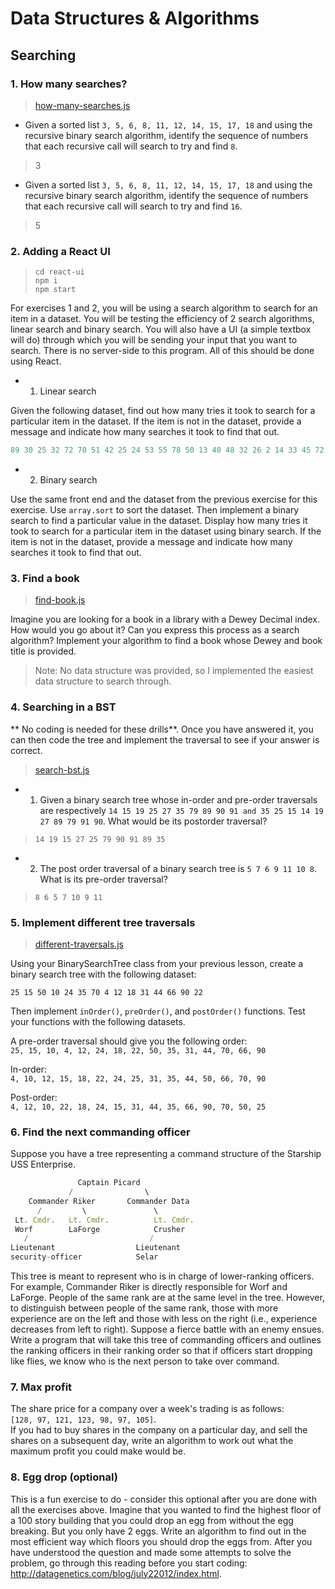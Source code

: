 # Data Structures & Algorithms

## Searching

### 1. How many searches?  

  > [how-many-searches.js](../master/drills/how-many-searches.js)  

 - Given a sorted list `3, 5, 6, 8, 11, 12, 14, 15, 17, 18` and using the recursive binary search algorithm, identify the sequence of numbers that each recursive call will search to try and find `8`.  

  > 3

 - Given a sorted list `3, 5, 6, 8, 11, 12, 14, 15, 17, 18` and using the recursive binary search algorithm, identify the sequence of numbers that each recursive call will search to try and find `16`.  

  > 5

### 2. Adding a React UI  

  > `cd react-ui`  
  > `npm i`  
  > `npm start`  
  
For exercises 1 and 2, you will be using a search algorithm to search for an item in a dataset. You will be testing the efficiency of 2 search algorithms, linear search and binary search. You will also have a UI (a simple textbox will do) through which you will be sending your input that you want to search. There is no server-side to this program. All of this should be done using React.

 - 1) Linear search

Given the following dataset, find out how many tries it took to search for a particular item in the dataset. If the item is not in the dataset, provide a message and indicate how many searches it took to find that out.  

```javascript
89 30 25 32 72 70 51 42 25 24 53 55 78 50 13 40 48 32 26 2 14 33 45 72 56 44 21 88 27 68 15 62 93 98 73 28 16 46 87 28 65 38 67 16 85 63 23 69 64 91 9 70 81 27 97 82 6 88 3 7 46 13 11 64 76 31 26 38 28 13 17 69 90 1 6 7 64 43 9 73 80 98 46 27 22 87 49 83 6 39 42 51 54 84 34 53 78 40 14 5
```  

 - 2) Binary search  

Use the same front end and the dataset from the previous exercise for this exercise. Use `array.sort` to sort the dataset. Then implement a binary search to find a particular value in the dataset. Display how many tries it took to search for a particular item in the dataset using binary search. If the item is not in the dataset, provide a message and indicate how many searches it took to find that out.

### 3. Find a book  

  > [find-book.js](../master/drills/find-book.js)  
  
Imagine you are looking for a book in a library with a Dewey Decimal index. How would you go about it? Can you express this process as a search algorithm? Implement your algorithm to find a book whose Dewey and book title is provided.

  > Note: No data structure was provided, so I implemented the easiest data structure to search through.

### 4. Searching in a BST  

** No coding is needed for these drills**. Once you have answered it, you can then code the tree and implement the traversal to see if your answer is correct.

  > [search-bst.js](../master/drills/search-bst.js)  
  
 - 1) Given a binary search tree whose in-order and pre-order traversals are respectively `14 15 19 25 27 35 79 89 90 91 and 35 25 15 14 19 27 89 79 91 90`. What would be its postorder traversal?

  > `14 19 15 27 25 79 90 91 89 35`  

 - 2) The post order traversal of a binary search tree is `5 7 6 9 11 10 8`. What is its pre-order traversal?

  > `8 6 5 7 10 9 11`  

### 5. Implement different tree traversals  

> [different-traversals.js](../master/drills/different-traversals.js)  

Using your BinarySearchTree class from your previous lesson, create a binary search tree with the following dataset:  

`25 15 50 10 24 35 70 4 12 18 31 44 66 90 22`  

Then implement `inOrder()`, `preOrder()`, and `postOrder()` functions. Test your functions with the following datasets.

A pre-order traversal should give you the following order:  
`25, 15, 10, 4, 12, 24, 18, 22, 50, 35, 31, 44, 70, 66, 90`

In-order:  
`4, 10, 12, 15, 18, 22, 24, 25, 31, 35, 44, 50, 66, 70, 90`

Post-order:  
`4, 12, 10, 22, 18, 24, 15, 31, 44, 35, 66, 90, 70, 50, 25`  

### 6. Find the next commanding officer  

Suppose you have a tree representing a command structure of the Starship USS Enterprise.  

```javascript
               Captain Picard
             /                \
    Commander Riker       Commander Data
      /         \               \
 Lt. Cmdr.   Lt. Cmdr.          Lt. Cmdr.
 Worf        LaForge            Crusher
   /                           /
Lieutenant                  Lieutenant
security-officer            Selar
```  

This tree is meant to represent who is in charge of lower-ranking officers. For example, Commander Riker is directly responsible for Worf and LaForge. People of the same rank are at the same level in the tree. However, to distinguish between people of the same rank, those with more experience are on the left and those with less on the right (i.e., experience decreases from left to right). Suppose a fierce battle with an enemy ensues. Write a program that will take this tree of commanding officers and outlines the ranking officers in their ranking order so that if officers start dropping like flies, we know who is the next person to take over command.

### 7. Max profit  

The share price for a company over a week's trading is as follows:  
`[128, 97, 121, 123, 98, 97, 105]`.  
If you had to buy shares in the company on a particular day, and sell the shares on a subsequent day, write an algorithm to work out what the maximum profit you could make would be.

### 8. Egg drop (optional)  

This is a fun exercise to do - consider this optional after you are done with all the exercises above. Imagine that you wanted to find the highest floor of a 100 story building that you could drop an egg from without the egg breaking. But you only have 2 eggs. Write an algorithm to find out in the most efficient way which floors you should drop the eggs from. After you have understood the question and made some attempts to solve the problem, go through this reading before you start coding: http://datagenetics.com/blog/july22012/index.html.